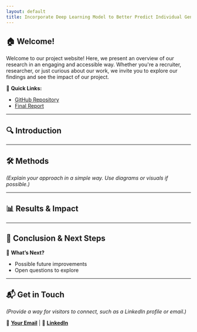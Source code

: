 ```yaml
---
layout: default
title: Incorporate Deep Learning Model to Better Predict Individual Gene Expression
---
```


## 🏠 Welcome!  
Welcome to our project website! Here, we present an overview of our research in an engaging and accessible way. Whether you're a recruiter, researcher, or just curious about our work, we invite you to explore our findings and see the impact of our project.

📌 **Quick Links:**  
- [GitHub Repository](#)  
- [Final Report](#)  

---

## 🔍 Introduction  

---

## 🛠 Methods  
*(Explain your approach in a simple way. Use diagrams or visuals if possible.)*  

---

## 📊 Results & Impact  

---

## 🎯 Conclusion & Next Steps  

📌 **What’s Next?**  
- Possible future improvements  
- Open questions to explore  
---

## 📬 Get in Touch  
_(Provide a way for visitors to connect, such as a LinkedIn profile or email.)_  

📩 **[Your Email](#)** | 🔗 **[LinkedIn](#)**  
